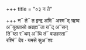 +++
title = "०३ न ते"

+++
न᳓ ते᳓ त इन्द्र अभि᳓ अस्म᳓द् ऋष्व  
अ᳓युक्तासो अब्रह्म᳓ता य᳓द् अ᳓सन्  
ति᳓ष्ठा र᳓थम् अ᳓धि तं᳓ वज्रहस्ता᳓  
रश्मिं᳓ देव · यमसे सुअ᳓श्वः